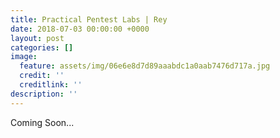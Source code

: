 ```yaml
---
title: Practical Pentest Labs | Rey
date: 2018-07-03 00:00:00 +0000
layout: post
categories: []
image:
  feature: assets/img/06e6e8d7d89aaabdc1a0aab7476d717a.jpg
  credit: ''
  creditlink: ''
description: ''
---
```

Coming Soon...